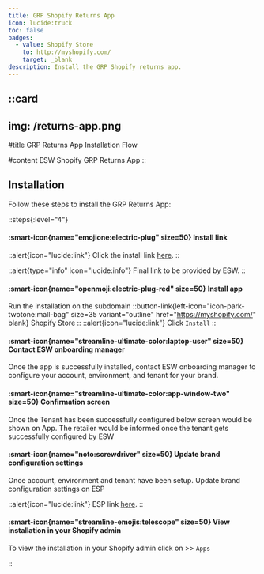 ```yaml
---
title: GRP Shopify Returns App
icon: lucide:truck
toc: false
badges:
  - value: Shopify Store
    to: http://myshopify.com/
    target: _blank
description: Install the GRP Shopify returns app.
---
```


::card
---
img: /returns-app.png
---
#title
GRP Returns App Installation Flow

#content
ESW Shopify GRP Returns App
::


## Installation

Follow these steps to install the GRP Returns App:

::steps{:level="4"}
#### :smart-icon{name="emojione:electric-plug" size=50} Install link

::alert{icon="lucide:link"}
Click the install link <a href="https://apps.shopify.com/esw-card-payments" target="_blank" rel="noopener noreferrer">here</a>.
::

::alert{type="info" icon="lucide:info"}
  Final link to be provided by ESW.
::


#### :smart-icon{name="openmoji:electric-plug-red" size=50} Install app

Run the installation on the subdomain 
::button-link{left-icon="icon-park-twotone:mall-bag" size=35 variant="outline" href="https://myshopify.com/" blank}
  Shopify Store
::
::alert{icon="lucide:link"}
Click `Install`
::

#### :smart-icon{name="streamline-ultimate-color:laptop-user" size=50} Contact ESW onboarding manager

Once the app is successfully installed, contact ESW onboarding manager to 
configure your account, environment, and tenant for your brand. 

#### :smart-icon{name="streamline-ultimate-color:app-window-two" size=50} Confirmation screen

Once the Tenant has been successfully configured below screen would be 
shown on App. The retailer would be informed once the tenant gets successfully 
configured by ESW

#### :smart-icon{name="noto:screwdriver" size=50} Update brand configuration settings

Once account, environment and tenant have been setup. Update brand configuration 
settings on ESP

::alert{icon="lucide:link"}
ESP link <a href="https://esp.eshopworld.com/partnership/partnerships" target="_blank" rel="noopener noreferrer">here</a>.
::

#### :smart-icon{name="streamline-emojis:telescope" size=50} View installation in your Shopify admin

To view the installation in your Shopify admin click on >> `Apps`




::
